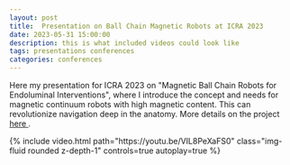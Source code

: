 ```yaml
---
layout: post
title:  Presentation on Ball Chain Magnetic Robots at ICRA 2023
date: 2023-05-31 15:00:00
description: this is what included videos could look like
tags: presentations conferences
categories: conferences
---
```

Here my presentation for ICRA 2023 on "Magnetic Ball Chain Robots for Endoluminal Interventions", where I introduce the concept and needs for magnetic continuum robots with 
high magnetic content. This can revolutionize navigation deep in the anatomy. More details on the project 
<a href='https://giovannipittiglio.github.io/projects/ballchain/'>here </a>.

<div class="row mt-3">
<div class="col-sm mt-3 mt-md-0">
    {% include video.html path="https://youtu.be/VIL8PeXaFS0" class="img-fluid rounded z-depth-1" controls=true autoplay=true %}
</div>
</div>
